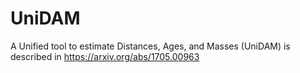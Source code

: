 # UniDAM
A Unified tool to estimate Distances, Ages, and Masses (UniDAM) is
described in https://arxiv.org/abs/1705.00963

